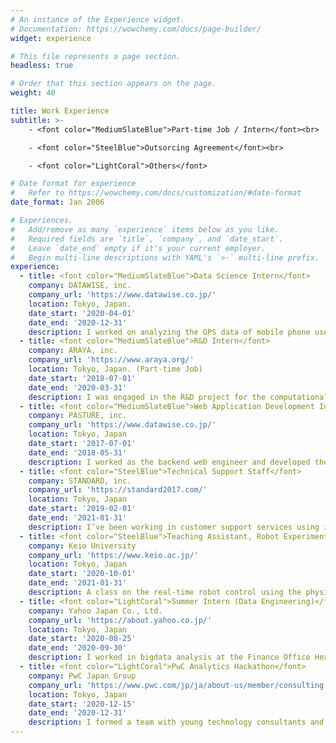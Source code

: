 ```yaml
---
# An instance of the Experience widget.
# Documentation: https://wowchemy.com/docs/page-builder/
widget: experience

# This file represents a page section.
headless: true

# Order that this section appears on the page.
weight: 40

title: Work Experience
subtitle: >-
    - <font color="MediumSlateBlue">Part-time Job / Intern</font><br>

    - <font color="SteelBlue">Outsorcing Agreement</font><br>

    - <font color="LightCoral">Others</font>

# Date format for experience
#   Refer to https://wowchemy.com/docs/customization/#date-format
date_format: Jan 2006

# Experiences.
#   Add/remove as many `experience` items below as you like.
#   Required fields are `title`, `company`, and `date_start`.
#   Leave `date_end` empty if it's your current employer.
#   Begin multi-line descriptions with YAML's `>-` multi-line prefix.
experience:
  - title: <font color="MediumSlateBlue">Data Science Intern</font>
    company: DATAWISE, inc. 
    company_url: 'https://www.datawise.co.jp/'
    location: Tokyo, Japan.
    date_start: '2020-04-01'
    date_end: '2020-12-31'
    description: I worked on analyzing the GPS data of mobile phone users in data science team. Specifically, I worked on improving the algorithm that estimates the total population from location data of NTT docomo users, crawling and batch processing public data, and building backend apps on GCP.
  - title: <font color="MediumSlateBlue">R&D Intern</font>
    company: ARAYA, inc. 
    company_url: 'https://www.araya.org/'
    location: Tokyo, Japan. (Part-time Job)
    date_start: '2018-07-01'
    date_end: '2020-03-31'
    description: I was engaged in the R&D project for the computational cost of the Deep Neural Nets. I’ve surveyed related papers and conducted some PoC implementations and experiments on it.
  - title: <font color="MediumSlateBlue">Web Application Development Intern</font>
    company: PASTURE, inc. 
    company_url: 'https://www.datawise.co.jp/'
    location: Tokyo, Japan
    date_start: '2017-07-01'
    date_end: '2018-05-31'
    description: I worked as the backend web engineer and developed the batch processing system of API for the analysis and the marketing support for Instagram accounts.
  - title: <font color="SteelBlue">Technical Support Staff</font>
    company: STANDARD, inc. 
    company_url: 'https://standard2017.com/'
    location: Tokyo, Japan
    date_start: '2019-02-01'
    date_end: '2021-01-31'
    description: I’ve been working in customer support services using intercom apps and also implemented the technical advisory for the educational materials on Machine Learning.
  - title: <font color="SteelBlue">Teaching Assistant, Robot Experiment</font>
    company: Keio University
    company_url: 'https://www.keio.ac.jp/'
    location: Tokyo, Japan
    date_start: '2020-10-01'
    date_end: '2021-01-31'
    description: A class on the real-time robot control using the physics simulator [CopperiaSim](https://www.coppeliarobotics.com/) in Fall semester 2020.
  - title: <font color="LightCoral">Summer Intern (Data Engineering)</font>
    company: Yahoo Japan Co., Ltd.
    company_url: 'https://about.yahoo.co.jp/'
    location: Tokyo, Japan
    date_start: '2020-08-25'
    date_end: '2020-09-30'
    description: I worked in bigdata analysis at the Finance Office Headquarters Development Division DD Room. I conducted an association analysis on log data on the Web and proposed some marketing measures.
  - title: <font color="LightCoral">PwC Analytics Hackathon</font>
    company: PwC Japan Group
    company_url: 'https://www.pwc.com/jp/ja/about-us/member/consulting.html'
    location: Tokyo, Japan
    date_start: '2020-12-15'
    date_end: '2020-12-31'
    description: I formed a team with young technology consultants and considered what kind of data analysis method would be most suitable for solving the problems faced by companies and organizations.
---
```

